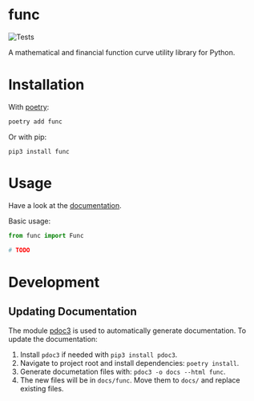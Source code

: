 # func

![Tests](https://github.com/diatche/func/workflows/Tests/badge.svg)

A mathematical and financial function curve utility library for Python.

# Installation

With [poetry](https://python-poetry.org):

```bash
poetry add func
```

Or with pip:

```
pip3 install func
```

# Usage

Have a look at the [documentation](https://diatche.github.io/func/).

Basic usage:

```python
from func import Func

# TODO
```

# Development

## Updating Documentation

The module [pdoc3](https://pdoc3.github.io/pdoc/) is used to automatically generate documentation. To update the documentation:

1. Install `pdoc3` if needed with `pip3 install pdoc3`.
2. Navigate to project root and install dependencies: `poetry install`.
3. Generate documetation files with: `pdoc3 -o docs --html func`.
4. The new files will be in `docs/func`. Move them to `docs/` and replace existing files.
